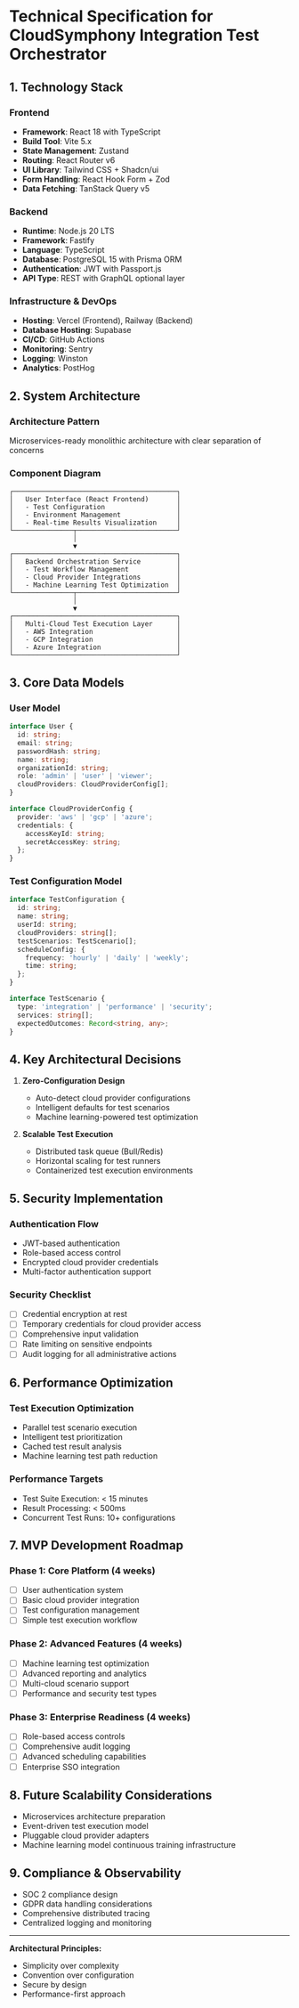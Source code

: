 # Technical Specification for CloudSymphony Integration Test Orchestrator

## 1. Technology Stack

### Frontend
- **Framework**: React 18 with TypeScript
- **Build Tool**: Vite 5.x
- **State Management**: Zustand
- **Routing**: React Router v6
- **UI Library**: Tailwind CSS + Shadcn/ui
- **Form Handling**: React Hook Form + Zod
- **Data Fetching**: TanStack Query v5

### Backend
- **Runtime**: Node.js 20 LTS
- **Framework**: Fastify
- **Language**: TypeScript
- **Database**: PostgreSQL 15 with Prisma ORM
- **Authentication**: JWT with Passport.js
- **API Type**: REST with GraphQL optional layer

### Infrastructure & DevOps
- **Hosting**: Vercel (Frontend), Railway (Backend)
- **Database Hosting**: Supabase
- **CI/CD**: GitHub Actions
- **Monitoring**: Sentry
- **Logging**: Winston
- **Analytics**: PostHog

## 2. System Architecture

### Architecture Pattern
Microservices-ready monolithic architecture with clear separation of concerns

### Component Diagram
```
┌─────────────────────────────────────────┐
│   User Interface (React Frontend)       │
│   - Test Configuration                  │
│   - Environment Management              │
│   - Real-time Results Visualization     │
└───────────────┬─────────────────────────┘
                │ 
                ▼
┌─────────────────────────────────────────┐
│   Backend Orchestration Service         │
│   - Test Workflow Management            │
│   - Cloud Provider Integrations         │
│   - Machine Learning Test Optimization  │
└───────────────┬─────────────────────────┘
                │
                ▼
┌─────────────────────────────────────────┐
│   Multi-Cloud Test Execution Layer      │
│   - AWS Integration                     │
│   - GCP Integration                     │
│   - Azure Integration                   │
└─────────────────────────────────────────┘
```

## 3. Core Data Models

### User Model
```typescript
interface User {
  id: string;
  email: string;
  passwordHash: string;
  name: string;
  organizationId: string;
  role: 'admin' | 'user' | 'viewer';
  cloudProviders: CloudProviderConfig[];
}

interface CloudProviderConfig {
  provider: 'aws' | 'gcp' | 'azure';
  credentials: {
    accessKeyId: string;
    secretAccessKey: string;
  };
}
```

### Test Configuration Model
```typescript
interface TestConfiguration {
  id: string;
  name: string;
  userId: string;
  cloudProviders: string[];
  testScenarios: TestScenario[];
  scheduleConfig: {
    frequency: 'hourly' | 'daily' | 'weekly';
    time: string;
  };
}

interface TestScenario {
  type: 'integration' | 'performance' | 'security';
  services: string[];
  expectedOutcomes: Record<string, any>;
}
```

## 4. Key Architectural Decisions

1. **Zero-Configuration Design**
   - Auto-detect cloud provider configurations
   - Intelligent defaults for test scenarios
   - Machine learning-powered test optimization

2. **Scalable Test Execution**
   - Distributed task queue (Bull/Redis)
   - Horizontal scaling for test runners
   - Containerized test execution environments

## 5. Security Implementation

### Authentication Flow
- JWT-based authentication
- Role-based access control
- Encrypted cloud provider credentials
- Multi-factor authentication support

### Security Checklist
- [ ] Credential encryption at rest
- [ ] Temporary credentials for cloud provider access
- [ ] Comprehensive input validation
- [ ] Rate limiting on sensitive endpoints
- [ ] Audit logging for all administrative actions

## 6. Performance Optimization

### Test Execution Optimization
- Parallel test scenario execution
- Intelligent test prioritization
- Cached test result analysis
- Machine learning test path reduction

### Performance Targets
- Test Suite Execution: < 15 minutes
- Result Processing: < 500ms
- Concurrent Test Runs: 10+ configurations

## 7. MVP Development Roadmap

### Phase 1: Core Platform (4 weeks)
- [ ] User authentication system
- [ ] Basic cloud provider integration
- [ ] Test configuration management
- [ ] Simple test execution workflow

### Phase 2: Advanced Features (4 weeks)
- [ ] Machine learning test optimization
- [ ] Advanced reporting and analytics
- [ ] Multi-cloud scenario support
- [ ] Performance and security test types

### Phase 3: Enterprise Readiness (4 weeks)
- [ ] Role-based access controls
- [ ] Comprehensive audit logging
- [ ] Advanced scheduling capabilities
- [ ] Enterprise SSO integration

## 8. Future Scalability Considerations

- Microservices architecture preparation
- Event-driven test execution model
- Pluggable cloud provider adapters
- Machine learning model continuous training infrastructure

## 9. Compliance & Observability

- SOC 2 compliance design
- GDPR data handling considerations
- Comprehensive distributed tracing
- Centralized logging and monitoring

---

**Architectural Principles:**
- Simplicity over complexity
- Convention over configuration
- Secure by design
- Performance-first approach